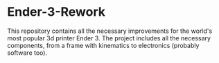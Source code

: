 # Ender-3-Rework
This repository contains all the necessary improvements for the world's most popular 3d printer Ender 3. The project includes all the necessary components, from a frame with kinematics to electronics (probably software too).
